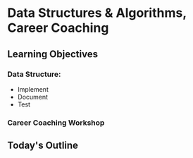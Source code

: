 # Data Structures & Algorithms, Career Coaching

## Learning Objectives

### Data Structure: <!-- TBD: Fill In Name -->

- Implement
- Document
- Test

### Career Coaching Workshop

<!-- Summary To Be Completed By Instructor -->

## Today's Outline

<!-- To Be Completed By Instructor -->
